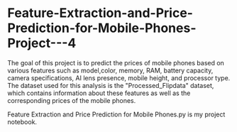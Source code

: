 # Feature-Extraction-and-Price-Prediction-for-Mobile-Phones-Project---4
The goal of this project is to predict the prices of mobile phones based on various features such as model,color, memory, RAM, battery capacity, camera specifications, AI lens presence, mobile height, and processor type. The dataset used for this analysis is the "Processed_Flipdata" dataset, which contains information about these features as well as the corresponding prices of the mobile phones.		
		
Feature Extraction and Price Prediction for Mobile Phones.py is my project notebook.		
